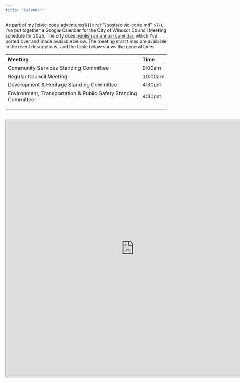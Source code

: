 ```yaml
---
title: "Calendar"
---
```


As part of my [civic-code adventures]({{< ref "/posts/civic-code.md" >}}), I've put together a Google Calendar for the City of Windsor Council Meeting schedule for 2025. The city does [publish an annual calendar](https://citywindsor.ca/documents/city-hall/city-council-meetings/Council%202025/2025MeetingSchedule.pdf), which I've ported over and made available below. The meeting start times are available in the event descriptions, and the table below shows the general times.

| Meeting                                                        | Time    |
|:---------------------------------------------------------------|:--------|
| Community Services Standing Committee                          | 9:00am  |
| Regular Council Meeting                                        | 10:00am |
| Development & Heritage Standing Committee                      | 4:30pm  |
| Environment, Transportation & Public Safety Standing Committee | 4:30pm  |

---

<br>
<iframe src="https://calendar.google.com/calendar/embed?height=600&wkst=1&ctz=America%2FToronto&showCalendars=0&src=NDkwMDdiZjkxYTAwNTBmNjFjNWMyMTczNjFmMjBiZGE5ZjhlYmVmNTZiNjY2ZmU4YTRmNTE0ZGFjNzNjNzUxZUBncm91cC5jYWxlbmRhci5nb29nbGUuY29t&color=%233F51B5" style="border:solid 1px #777" width="800" height="800" frameborder="0" scrolling="no"></iframe>

